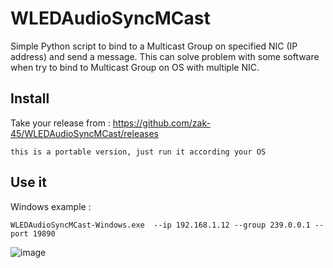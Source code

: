 # WLEDAudioSyncMCast
Simple Python script to bind to a Multicast Group on specified NIC (IP address) and send a message.
This can solve problem with some software when try to bind to Multicast Group on OS with multiple NIC.

## Install

Take your release from : https://github.com/zak-45/WLEDAudioSyncMCast/releases
```
this is a portable version, just run it according your OS
```

## Use it

Windows example :
```
WLEDAudioSyncMCast-Windows.exe  --ip 192.168.1.12 --group 239.0.0.1 --port 19890
```

![image](https://github.com/zak-45/WLEDAudioSyncMCast/assets/121941293/ce07af59-82d8-4f20-bb2a-5e640ea47957)
